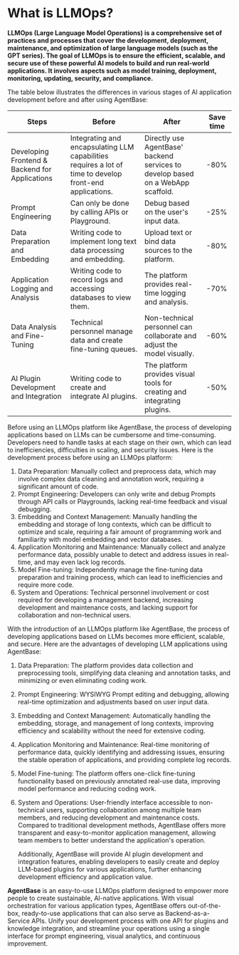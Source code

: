 # What is LLMOps?

**LLMOps (Large Language Model Operations) is a comprehensive set of practices and processes that cover the development, deployment, maintenance, and optimization of large language models (such as the GPT series). The goal of LLMOps is to ensure the efficient, scalable, and secure use of these powerful AI models to build and run real-world applications. It involves aspects such as model training, deployment, monitoring, updating, security, and compliance.**

The table below illustrates the differences in various stages of AI application development before and after using AgentBase:

| Steps                                                            | Before                                                                                                   | After                                                                      | Save time |
| ---------------------------------------------------------------- | -------------------------------------------------------------------------------------------------------- | -------------------------------------------------------------------------- | --------- |
| Developing Frontend & Backend for Applications | Integrating and encapsulating LLM capabilities requires a lot of time to develop front-end applications. | Directly use AgentBase' backend services to develop based on a WebApp scaffold. | -80%      |
| Prompt Engineering                                               | Can only be done by calling APIs or Playground.                                                          | Debug based on the user's input data.                                      | -25%      |
| Data Preparation and Embedding                                   | Writing code to implement long text data processing and embedding.                                       | Upload text or bind data sources to the platform.                          | -80%      |
| Application Logging and Analysis                                 | Writing code to record logs and accessing databases to view them.                                        | The platform provides real-time logging and analysis.                      | -70%      |
| Data Analysis and Fine-Tuning                                    | Technical personnel manage data and create fine-tuning queues.                                           | Non-technical personnel can collaborate and adjust the model visually.     | -60%      |
| AI Plugin Development and Integration                            | Writing code to create and integrate AI plugins.                                                         | The platform provides visual tools for creating and integrating plugins.   | -50%      |



Before using an LLMOps platform like AgentBase, the process of developing applications based on LLMs can be cumbersome and time-consuming. Developers need to handle tasks at each stage on their own, which can lead to inefficiencies, difficulties in scaling, and security issues. Here is the development process before using an LLMOps platform:

1. Data Preparation: Manually collect and preprocess data, which may involve complex data cleaning and annotation work, requiring a significant amount of code.
2. Prompt Engineering: Developers can only write and debug Prompts through API calls or Playgrounds, lacking real-time feedback and visual debugging.
3. Embedding and Context Management: Manually handling the embedding and storage of long contexts, which can be difficult to optimize and scale, requiring a fair amount of programming work and familiarity with model embedding and vector databases.
4. Application Monitoring and Maintenance: Manually collect and analyze performance data, possibly unable to detect and address issues in real-time, and may even lack log records.
5. Model Fine-tuning: Independently manage the fine-tuning data preparation and training process, which can lead to inefficiencies and require more code.
6. System and Operations: Technical personnel involvement or cost required for developing a management backend, increasing development and maintenance costs, and lacking support for collaboration and non-technical users.

With the introduction of an LLMOps platform like AgentBase, the process of developing applications based on LLMs becomes more efficient, scalable, and secure. Here are the advantages of developing LLM applications using AgentBase:

1. Data Preparation: The platform provides data collection and preprocessing tools, simplifying data cleaning and annotation tasks, and minimizing or even eliminating coding work.
2. Prompt Engineering: WYSIWYG Prompt editing and debugging, allowing real-time optimization and adjustments based on user input data.
3. Embedding and Context Management: Automatically handling the embedding, storage, and management of long contexts, improving efficiency and scalability without the need for extensive coding.
4. Application Monitoring and Maintenance: Real-time monitoring of performance data, quickly identifying and addressing issues, ensuring the stable operation of applications, and providing complete log records.
5. Model Fine-tuning: The platform offers one-click fine-tuning functionality based on previously annotated real-use data, improving model performance and reducing coding work.
6.  System and Operations: User-friendly interface accessible to non-technical users, supporting collaboration among multiple team members, and reducing development and maintenance costs. Compared to traditional development methods, AgentBase offers more transparent and easy-to-monitor application management, allowing team members to better understand the application's operation.



    Additionally, AgentBase will provide AI plugin development and integration features, enabling developers to easily create and deploy LLM-based plugins for various applications, further enhancing development efficiency and application value.

**AgentBase** is an easy-to-use LLMOps platform designed to empower more people to create sustainable, AI-native applications. With visual orchestration for various application types, AgentBase offers out-of-the-box, ready-to-use applications that can also serve as Backend-as-a-Service APIs. Unify your development process with one API for plugins and knowledge integration, and streamline your operations using a single interface for prompt engineering, visual analytics, and continuous improvement.

